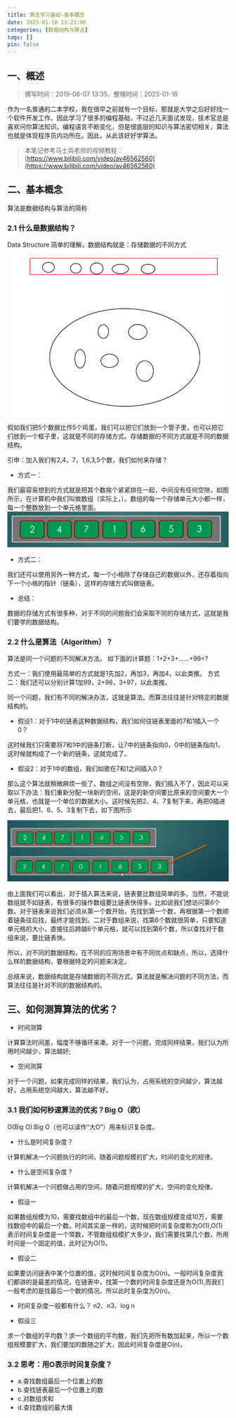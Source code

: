 ```yaml
---
title: 算法学习基础-基本概念
date: 2023-01-18 13:21:00
categories: [数据结构与算法]
tags: []
pin: false
---
```


## 一、概述

> 撰写时间：2019-06-07 13:35，整理时间：2023-01-18

作为一名普通的二本学校，我在很早之前就有一个目标，那就是大学之后好好找一个软件开发工作。因此学习了很多的编程基础，不过近几天面试发现，技术官总是喜欢问你算法知识。编程语言不断变化，但是很底层的知识与算法密切相关，算法也就是体现程序员内功所在。因此，从此该好好学算法。

> 本笔记参考马士兵老师的视频教程：[https://www.bilibili.com/video/av46562560](https://www.bilibili.com/video/av46562560)

## 二、基本概念

算法是数据结构与算法的简称

### 2.1 什么是数据结构？

Data Structure
简单的理解，数据结构就是：存储数据的不同方式
![19060701.png](/img/algorithm/01-01.png)

假如我们把5个数据比作5个鸡蛋，我们可以把它们放到一个管子里，也可以把它们放到一个框子里，这就是不同的存储方式。存储数据的不同方式就是不同的数据结构。

引申：加入我们有2,4，7，1,6,3,5个数，我们如何来存储？

- 方式一：

我们最容易想到的方式就是把其个数挨个紧紧排在一起，中间没有任何空隙，如图所示，在计算机中我们叫做数组（实际上，）。数组的每一个存储单元大小都一样，每一个整数放到一个单元格里面。
![深度截图_选择区域_20190607134827.png](/img/algorithm/01-02.png)

- 方式二：

我们还可以使用另外一种方式，每一个小格除了存储自己的数据以外，还存着指向下一个小格的指针（链条），这样的存储方式叫做链表。

- 总结：

数据的存储方式有很多种，对于不同的问题我们会采取不同的存储方式，这就是我们要学的数据结构。

### 2.2 什么是算法（Algorithm）？

算法是同一个问题的不同解决方法。
如下面的计算题：1+2+3+......+99=?

方式一：我们使用最简单的方式就是1先加2，再加3，再加4，以此类推。
方式二：我们还可以分别计算1加99，2+98，3+97，以此类推。

同一个问题，我们有不同的解决办法，这就是算法。而算法往往是针对特定的数据结构的。

- 假设1：对于1中的链表这种数据结构，我们如何往链表里面的7和1插入一个0？

这时候我们只需要将7和1中的链条打断，让7中的链条指向0，0中的链条指向1，这时候就构成了一个新的链条，这就完成了。

- 假设2：对于1中的数组，我们如歌在7和1之间插入0？

那么这个算法就稍微麻烦一些了。数组之间没有空隙，我们插入不了，因此可以采取以下办法：我们重新分配一块新的空间，这是的新空间要比原来的空间要大一个单元格，也就是一个单位的数据大小。这时候先把2、4、7复制下来，再把0插进去，最后把1、6、5、3复制下去，如下图所示

![深度截图_选择区域_20190607141257.png](/img/algorithm/01-03.png)

由上面我们可以看出，对于插入算法来说，链表要比数组简单的多。当然，不能说数组就不如链表，有很多的操作数组要比链表快得多，比如说我们想访问第6个数。对于链表来说我们必须从第一个数开始，先找到第一个数，再根据第一个数顺着链条往后找，最终才能找到。二对于数组来说，找第6个数就很简单，只要知道单元格的大小，直接往后跨越6个单元格，就可以找到第6个数，所以查找对于数组来说，要比链表快。

所以，对不同的数据结构，在不同的应用场景中有不同优点和缺点，所以，选择什么样的数据结构，要根据特定的问题来决定。

总结来说，数据结构就是存储数据的不同方式，算法就是解决问题的不同方法，而算法往往是针对不同的数据结构的。

## 三、如何测算算法的优劣？

- 时间测算

计算算法时间差，幅度不够循环来凑。对于一个问题，完成同样结果，我们认为所用时间越少，算法越好;

- 空间测算

对于一个问题，如果完成同样的结果，我们认为，占用系统的空间越少，算法越好，占用系统空间越大，算法越不好。

### 3.1 我们如何秒速算法的优劣？Big O（欧）

O(Big O):Big O（也可以读作“大O”）用来标识复杂度。

- 什么是时间复杂度？

计算机解决一个问题执行的时间，随着问题规模的扩大，时间的变化的规律。

- 什么是空间复杂度？

计算机解决一个问题做占用的空间，随着问题规模的扩大，空间的变化规律。

- 假设一

如果数组规模为10，需要找数组中的最后一个数，现在数组规模变成10万，需要找数组中的最后一个数。时间其实是一样的，这时候把时间复杂度称为O(1),O(1)表示时间复杂度是一个常数，不管数组规模扩大多少，我们需要找第几个数，所用时间是一个固定的值，此时记为O(1)。

- 假设二

如果要访问链表中某个位置的值，这时候时间复杂度为O(n)。一般时间复杂度我们都讲的是最差的情况，在链表中，找第一个数的时间复杂度还是为O(1),而我们一般考虑的是找最后一个数的情况。所以此时复杂度为O(n)。

- 时间复杂度一般都有什么？
n2、n3、log n

- 假设三

求一个数组的平均数？求一个数组的平均数，我们先把所有数加起来，所以一个数组规模要扩大，我们要加的数随之扩大，因此时间复杂度是O(n)。

### 3.2 思考：用O表示时间复杂度？

- a.查找数组最后一个位置上的数
- b.查找链表最后一个位置上的数
- c.对数组求和
- d.查找数组的最大值
